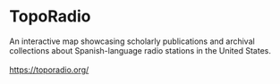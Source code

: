 # TopoRadio
An interactive map showcasing scholarly publications and archival collections about Spanish-language radio stations in the United States.
<br><br>
https://toporadio.org/
